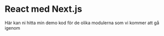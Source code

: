 # React med Next.js

Här kan ni hitta min demo kod för de olika modulerna som vi kommer att gå igenom
